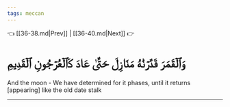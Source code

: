 ```yaml
---
tags: meccan
---
```


👈 [[36-38.md|Prev]] | [[36-40.md|Next]] 👉

# وَٱلۡقَمَرَ قَدَّرۡنَٰهُ مَنَازِلَ حَتَّىٰ عَادَ كَٱلۡعُرۡجُونِ ٱلۡقَدِيمِ

And the moon - We have determined for it phases, until it returns [appearing] like the old date stalk

---


